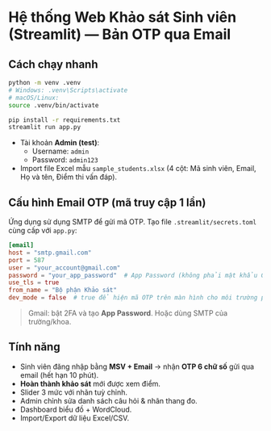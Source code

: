 # Hệ thống Web Khảo sát Sinh viên (Streamlit) — Bản OTP qua Email

## Cách chạy nhanh
```bash
python -m venv .venv
# Windows: .venv\Scripts\activate
# macOS/Linux:
source .venv/bin/activate

pip install -r requirements.txt
streamlit run app.py
```

- Tài khoản **Admin (test)**: 
  - Username: `admin`
  - Password: `admin123`
- Import file Excel mẫu `sample_students.xlsx` (4 cột: Mã sinh viên, Email, Họ và tên, Điểm thi vấn đáp).

## Cấu hình Email OTP (mã truy cập 1 lần)
Ứng dụng sử dụng SMTP để gửi mã OTP. Tạo file `.streamlit/secrets.toml` cùng cấp với `app.py`:

```toml
[email]
host = "smtp.gmail.com"
port = 587
user = "your_account@gmail.com"
password = "your_app_password"  # App Password (không phải mật khẩu Gmail thường)
use_tls = true
from_name = "Bộ phận Khảo sát"
dev_mode = false  # true để hiện mã OTP trên màn hình cho môi trường phát triển
```

> Gmail: bật 2FA và tạo **App Password**. Hoặc dùng SMTP của trường/khoa.

## Tính năng
- Sinh viên đăng nhập bằng **MSV + Email** → nhận **OTP 6 chữ số** gửi qua email (hết hạn 10 phút).  
- **Hoàn thành khảo sát** mới được xem điểm.  
- Slider 3 mức với nhãn tuỳ chỉnh.  
- Admin chỉnh sửa danh sách câu hỏi & nhãn thang đo.  
- Dashboard biểu đồ + WordCloud.  
- Import/Export dữ liệu Excel/CSV.
